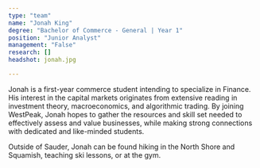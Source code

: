 ```yaml
---
type: "team"
name: "Jonah King"
degree: "Bachelor of Commerce - General | Year 1"
position: "Junior Analyst"
management: "False"
research: []
headshot: jonah.jpg

---
```


Jonah is a first-year commerce student intending to specialize in Finance. His interest in the capital markets originates from extensive reading in investment theory, macroeconomics, and algorithmic trading. By joining WestPeak, Jonah hopes to gather the resources and skill set needed to effectively assess and value businesses, while making strong connections with dedicated and like-minded students.

Outside of Sauder, Jonah can be found hiking in the North Shore and Squamish, teaching ski lessons, or at the gym.

